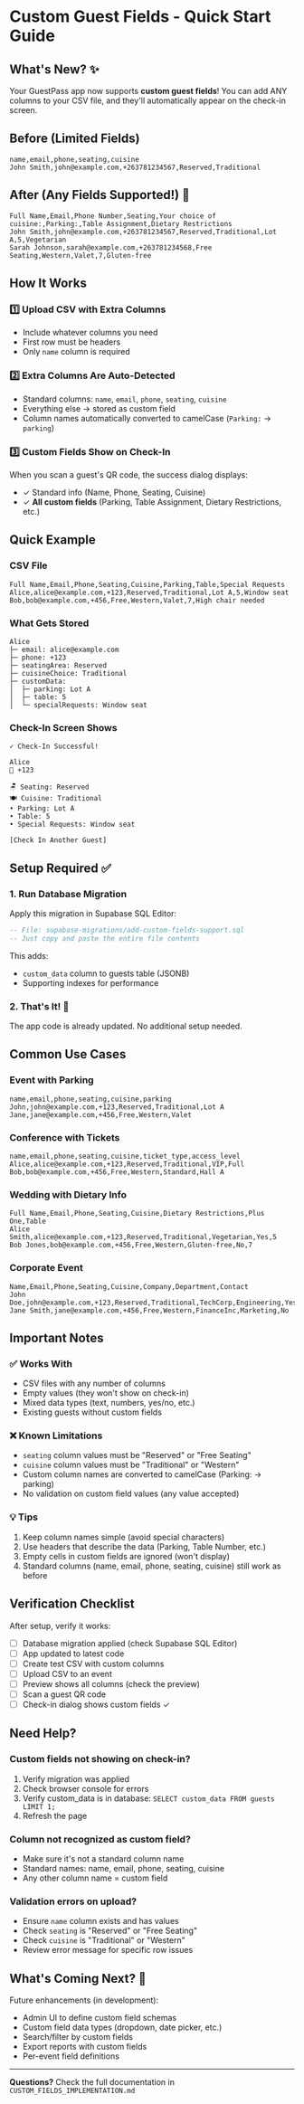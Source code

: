 # Custom Guest Fields - Quick Start Guide

## What's New? ✨

Your GuestPass app now supports **custom guest fields**! You can add ANY columns to your CSV file, and they'll automatically appear on the check-in screen.

## Before (Limited Fields)
```csv
name,email,phone,seating,cuisine
John Smith,john@example.com,+263781234567,Reserved,Traditional
```

## After (Any Fields Supported!) 🎉
```csv
Full Name,Email,Phone Number,Seating,Your choice of cuisine:,Parking:,Table Assignment,Dietary Restrictions
John Smith,john@example.com,+263781234567,Reserved,Traditional,Lot A,5,Vegetarian
Sarah Johnson,sarah@example.com,+263781234568,Free Seating,Western,Valet,7,Gluten-free
```

## How It Works

### 1️⃣ **Upload CSV with Extra Columns**
- Include whatever columns you need
- First row must be headers
- Only `name` column is required

### 2️⃣ **Extra Columns Are Auto-Detected**
- Standard columns: `name`, `email`, `phone`, `seating`, `cuisine`
- Everything else → stored as custom field
- Column names automatically converted to camelCase (`Parking:` → `parking`)

### 3️⃣ **Custom Fields Show on Check-In**
When you scan a guest's QR code, the success dialog displays:
- ✓ Standard info (Name, Phone, Seating, Cuisine)
- ✓ **All custom fields** (Parking, Table Assignment, Dietary Restrictions, etc.)

## Quick Example

### CSV File
```csv
Full Name,Email,Phone,Seating,Cuisine,Parking,Table,Special Requests
Alice,alice@example.com,+123,Reserved,Traditional,Lot A,5,Window seat
Bob,bob@example.com,+456,Free,Western,Valet,7,High chair needed
```

### What Gets Stored
```
Alice
├─ email: alice@example.com
├─ phone: +123
├─ seatingArea: Reserved
├─ cuisineChoice: Traditional
├─ customData:
│  ├─ parking: Lot A
│  ├─ table: 5
│  └─ specialRequests: Window seat
```

### Check-In Screen Shows
```
✓ Check-In Successful!

Alice
📱 +123

🪑 Seating: Reserved
🍽️ Cuisine: Traditional
• Parking: Lot A
• Table: 5
• Special Requests: Window seat

[Check In Another Guest]
```

## Setup Required ✅

### 1. Run Database Migration
Apply this migration in Supabase SQL Editor:
```sql
-- File: supabase-migrations/add-custom-fields-support.sql
-- Just copy and paste the entire file contents
```

This adds:
- `custom_data` column to guests table (JSONB)
- Supporting indexes for performance

### 2. That's It! 🚀
The app code is already updated. No additional setup needed.

## Common Use Cases

### Event with Parking
```csv
name,email,phone,seating,cuisine,parking
John,john@example.com,+123,Reserved,Traditional,Lot A
Jane,jane@example.com,+456,Free,Western,Valet
```

### Conference with Tickets
```csv
name,email,phone,seating,cuisine,ticket_type,access_level
Alice,alice@example.com,+123,Reserved,Traditional,VIP,Full
Bob,bob@example.com,+456,Free,Western,Standard,Hall A
```

### Wedding with Dietary Info
```csv
Full Name,Email,Phone,Seating,Cuisine,Dietary Restrictions,Plus One,Table
Alice Smith,alice@example.com,+123,Reserved,Traditional,Vegetarian,Yes,5
Bob Jones,bob@example.com,+456,Free,Western,Gluten-free,No,7
```

### Corporate Event
```csv
Name,Email,Phone,Seating,Cuisine,Company,Department,Contact
John Doe,john@example.com,+123,Reserved,Traditional,TechCorp,Engineering,Yes
Jane Smith,jane@example.com,+456,Free,Western,FinanceInc,Marketing,No
```

## Important Notes

### ✅ Works With
- CSV files with any number of columns
- Empty values (they won't show on check-in)
- Mixed data types (text, numbers, yes/no, etc.)
- Existing guests without custom fields

### ❌ Known Limitations
- `seating` column values must be "Reserved" or "Free Seating"
- `cuisine` column values must be "Traditional" or "Western"
- Custom column names are converted to camelCase (Parking: → parking)
- No validation on custom field values (any value accepted)

### 💡 Tips
1. Keep column names simple (avoid special characters)
2. Use headers that describe the data (Parking, Table Number, etc.)
3. Empty cells in custom fields are ignored (won't display)
4. Standard columns (name, email, phone, seating, cuisine) still work as before

## Verification Checklist

After setup, verify it works:

- [ ] Database migration applied (check Supabase SQL Editor)
- [ ] App updated to latest code
- [ ] Create test CSV with custom columns
- [ ] Upload CSV to an event
- [ ] Preview shows all columns (check the preview)
- [ ] Scan a guest QR code
- [ ] Check-in dialog shows custom fields ✓

## Need Help?

### Custom fields not showing on check-in?
1. Verify migration was applied
2. Check browser console for errors
3. Verify custom_data is in database: `SELECT custom_data FROM guests LIMIT 1;`
4. Refresh the page

### Column not recognized as custom field?
- Make sure it's not a standard column name
- Standard names: name, email, phone, seating, cuisine
- Any other column name = custom field

### Validation errors on upload?
- Ensure `name` column exists and has values
- Check `seating` is "Reserved" or "Free Seating"
- Check `cuisine` is "Traditional" or "Western"
- Review error message for specific row issues

## What's Coming Next? 🔮

Future enhancements (in development):
- Admin UI to define custom field schemas
- Custom field data types (dropdown, date picker, etc.)
- Search/filter by custom fields
- Export reports with custom fields
- Per-event field definitions

---

**Questions?** Check the full documentation in `CUSTOM_FIELDS_IMPLEMENTATION.md`